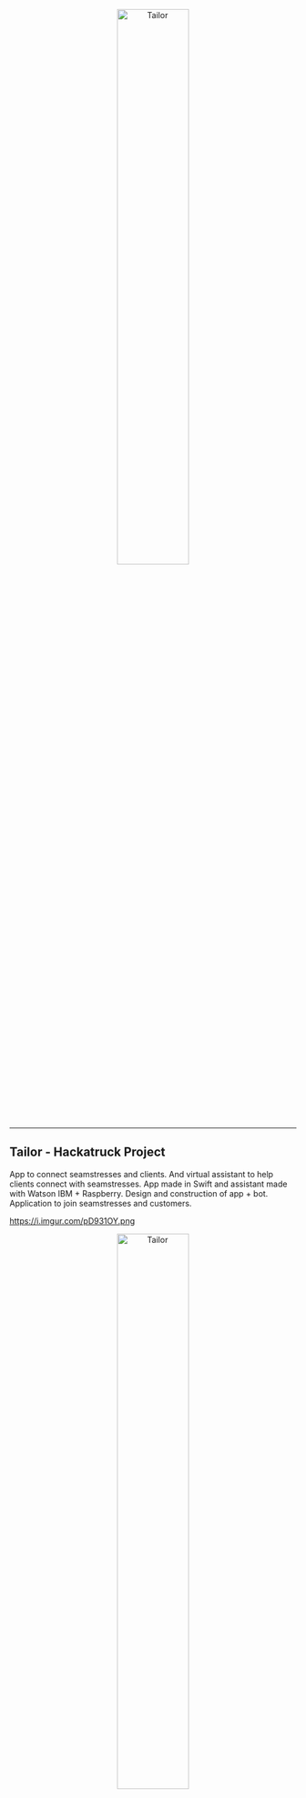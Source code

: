 <div align="center">
    <p>
        <img src="https://i.imgur.com/jIQLCVQ.png" alt="Tailor" height="50%" width="50%"/>
    </p>
</div>

---
## Tailor - Hackatruck Project

App to connect seamstresses and clients. And virtual assistant to help clients connect with seamstresses. App made in Swift and assistant made with Watson IBM + Raspberry. Design and construction of app + bot. Application to join seamstresses and customers.

https://i.imgur.com/pD931OY.png

<div align="center">
    <p>
        <img src="https://i.imgur.com/pD931OY.png" alt="Tailor" height="50%" width="50%"/>
    </p>
</div>